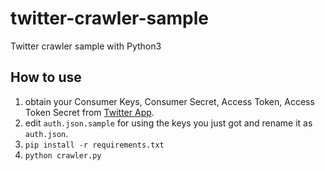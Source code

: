# twitter-crawler-sample
Twitter crawler sample with Python3

## How to use
 1. obtain your Consumer Keys, Consumer Secret, Access Token, Access Token Secret from [Twitter App](https://apps.twitter.com).
 2. edit `auth.json.sample` for using the keys you just got and rename it as `auth.json`.
 3. `pip install -r requirements.txt`
 4. `python crawler.py`
